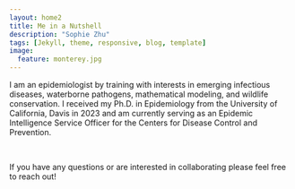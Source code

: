```yaml
---
layout: home2
title: Me in a Nutshell
description: "Sophie Zhu"
tags: [Jekyll, theme, responsive, blog, template]
image:
  feature: monterey.jpg
---
```


I am an epidemiologist by training with interests in emerging infectious diseases, waterborne pathogens, mathematical modeling, and wildlife conservation. I received my Ph.D. in Epidemiology from the University of California, Davis in 2023 and am currently serving as an Epidemic Intelligence Service Officer for the Centers for Disease Control and Prevention.

<br />

If you have any questions or are interested in collaborating please feel free to reach out!

